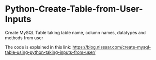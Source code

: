 # Python-Create-Table-from-User-Inputs
Create MySQL Table taking table name, column names, datatypes and methods from user

The code is explained in this link: https://blog.nissaar.com/create-mysql-table-using-python-taking-inputs-from-user/

